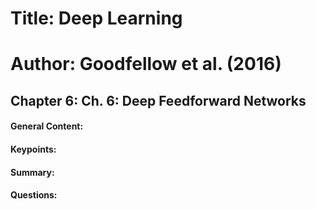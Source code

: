 # Title: Deep Learning

# Author: Goodfellow et al. (2016)

## Chapter 6: Ch. 6: Deep Feedforward Networks


#### General Content: 


#### Keypoints: 


#### Summary:
	

#### Questions: 

